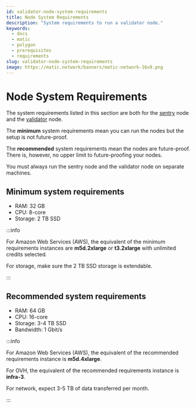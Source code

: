 ```yaml
---
id: validator-node-system-requirements
title: Node System Requirements
description: "System requirements to run a validator node."
keywords:
  - docs
  - matic
  - polygon
  - prerequisites
  - requirements
slug: validator-node-system-requirements
image: https://matic.network/banners/matic-network-16x9.png 
---
```


# Node System Requirements

The system requirements listed in this section are both for the [sentry](/docs/maintain/glossary#sentry) node and the [validator](/docs/maintain/glossary#validator) node.

The **minimum** system requirements mean you can run the nodes but the setup is not future-proof.

The **recommended** system requirements mean the nodes are future-proof. There is, however, no upper limit to future-proofing your nodes.

You must always run the sentry node and the validator node on separate machines.

## Minimum system requirements

* RAM: 32 GB
* CPU: 8-core
* Storage: 2 TB SSD

:::info

For Amazon Web Services (AWS), the equivalent of the minimum requirements instances are **m5d.2xlarge** or **t3.2xlarge** with unlimited credits selected.

For storage, make sure the 2 TB SSD storage is extendable.

:::

## Recommended system requirements

* RAM: 64 GB
* CPU: 16-core
* Storage: 3-4 TB SSD
* Bandwidth: 1 Gbit/s

:::info

For Amazon Web Services (AWS), the equivalent of the recommended requirements instance is **m5d.4xlarge**.

For OVH, the equivalent of the recommended requirements instance is **infra-3**.

For network, expect 3-5 TB of data transferred per month.

:::
